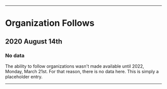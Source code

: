 
***

# Organization Follows

## 2020 August 14th

### No data

The ability to follow organizations wasn't made available until 2022, Monday, March 21st. For that reason, there is no data here. This is simply a placeholder entry.

***
